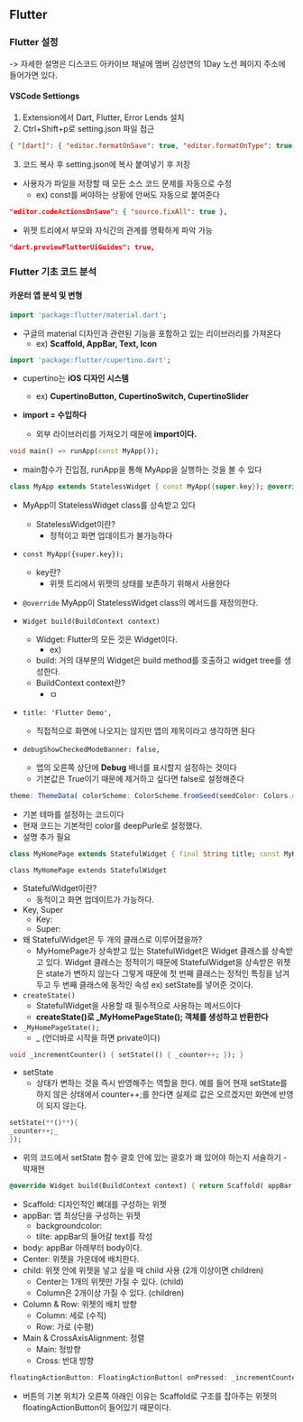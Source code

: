 ## Flutter

### Flutter 설정
-> 자세한 설명은 디스코드 아카이브 채널에
멤버 김성연의 1Day 노션 페이지 주소에 들어가면 있다.

#### VSCode Settiongs
1. Extension에서 Dart, Flutter, Error Lends 설치
2. Ctrl+Shift+p로 setting.json 파일 접근
``` JSON
{ "[dart]": { "editor.formatOnSave": true, "editor.formatOnType": true, "editor.rulers": [ 80 ], "editor.selectionHighlight": false, "editor.suggestSelection": "first", "editor.tabCompletion": "onlySnippets", "editor.wordBasedSuggestions": false }, "editor.codeActionsOnSave": { "source.fixAll": true }, "dart.previewFlutterUiGuides": true, "dart.previewFlutterUiGuidesCustomTracking": true, "indentRainbow.lightIndicatorStyleLineWidth": 8, "cmake.configureOnOpen": true }

```
3. 코드 복사 후 setting.json에 복사 붙여넣기 후 저장
- 사용자가 파일을 저장할 때 모든 소스 코드 문제를 자동으로 수정
    - ex) const를 써야하는 상황에 안써도 자동으로 붙여준다
``` JSON
"editor.codeActionsOnSave": { "source.fixAll": true },
```
- 위젯 트리에서 부모와 자식간의 관계를 명확하게 파악 가능
``` JSON
"dart.previewFlutterUiGuides": true,
```

### Flutter 기초 코드 분석

#### 카운터 앱 분석 및 변형

``` Dart
import 'package:flutter/material.dart';
```
- 구글의 material 디자인과 관련된 기능을 포함하고 있는 리이브러리를 가져온다
    - ex) **Scaffold, AppBar, Text, Icon**

```Dart
import 'package:flutter/cupertino.dart';
```
- cupertino는 **iOS 디자인 시스템**
    - ex) **CupertinoButton, CupertinoSwitch, CupertinoSlider**

- **import = 수입하다**
    - 외부 라이브러리를 가져오기 때문에 **import이다.**

```Dart
void main() => runApp(const MyApp());
```
- main함수가 진입점, runApp을 통해 MyApp을 실행하는 것을 볼 수 있다

```Dart
class MyApp extends StatelessWidget { const MyApp({super.key}); @override Widget build(BuildContext context) { return MaterialApp( title: 'Flutter Demo', debugShowCheckedModeBanner: false, theme: ThemeData( colorScheme: ColorScheme.fromSeed(seedColor: Colors.deepPurple), useMaterial3: true, ), home: const MyHomePage(title: 'Flutter Demo Home Page'), ); } }
```
- MyApp이 StatelessWidget class를 상속받고 있다
    - StatelessWidget이란?
        - 정적이고 화면 업데이트가 불가능하다
- `const MyApp({super.key});`
	- key란?
		- 위젯 트리에서 위젯의 상태를 보존하기 위해서 사용한다
- `@override` MyApp이 StatelessWidget class의 메서드를 재정의한다.
- `Widget build(BuildContext context)`
	- Widget: Flutter의 모든 것은 Widget이다.
		- ex)
	- build: 거의 대부분의 Widget은 build method를 호출하고 widget tree를 생성한다.
	- BuildContext context란?
		- ㅁ
- `title: 'Flutter Demo',`
    - 직접적으로 화면에 나오지는 않지만 앱의 제목이라고 생각하면 된다

- `debugShowCheckedModeBanner: false,`
    - 앱의 오른쪽 상단에 **Debug** 배너를 표시할지 설정하는 것이다
    - 기본값은 True이기 때문에 제거하고 싶다면 false로 설정해준다
``` JavaScript
theme: ThemeData( colorScheme: ColorScheme.fromSeed(seedColor: Colors.deepPurple), useMaterial3: true, ),
```
- 기본 테마를 설정하는 코드이다
- 현재 코드는 기본적인 color를 deepPurle로 설정했다.
- 설명 추가 필요
```Dart
class MyHomePage extends StatefulWidget { final String title; const MyHomePage({ Key? key, required this.title, }) : super(key: key); @override State<MyHomePage> createState() => _MyHomePageState(); } class _MyHomePageState extends State<MyHomePage> { int _counter = 0; void _incrementCounter() { setState(() { _counter++; }); }
```
`class MyHomePage extends StatefulWidget`
- StatefulWidget이란?
	- 동적이고 화면 업데이트가 가능하다.
- Key, Super
	- Key:
	- Super:
- 왜 StatefulWidget은 두 개의 클래스로 이루어졌을까?
	- MyHomePage가 상속받고 있는 StatefulWidget은 Widget 클래스를 상속받고 있다. Widget 클래스는 정적이기 때문에 StatefulWidget을 상속받은 위젯은 state가 변하지 않는다 그렇게 때문에 첫 번째 클래스는 정적인 특징을 남겨두고 두 번째 클래스에 동적인 속성 ex) setState를 넣어준 것이다.
- `createState()`
	- StatefulWidget을 사용할 때 필수적으로 사용하는 메서드이다
	- **createState()로 _MyHomePageState(); 객체를 생성하고 반환한다**
- `_MyHomePageState();`
    - _ (언더바로 시작을 하면 private이다)
```Dart
void _incrementCounter() { setState(() { _counter++; }); }
```
- setState
	- 상태가 변하는 것을 즉시 반영해주는 역할을 한다. 예를 들어 현재 setState를 하지 않은 상태에서 counter++;를 한다면 실제로 값은 오르겠지만 화면에 반영이 되지 않는다.
``` Dart
setState(**()**){
_counter++;_
});
```
- 위의 코드에서 setState 함수 괄호 안에 있는 괄호가 왜 있어야 하는지 서술하기 - 박재현
```Dart
@override Widget build(BuildContext context) { return Scaffold( appBar: AppBar( backgroundColor: Theme.of(context).colorScheme.inversePrimary, title: Text(widget.title), ), body: Center( child: Column( mainAxisAlignment: MainAxisAlignment.center, children: [ const Text( 'You have pushed the button this many times:', ), Text( '$_counter', style: Theme.of(context).textTheme.headlineMedium, ), ], ), ), floatingActionButton: FloatingActionButton( onPressed: _incrementCounter, tooltip: 'Increment', child: const Icon(Icons.add), ), ); } }
```
- Scaffold: 디자인적인 뼈대를 구성하는 위젯
- appBar: 앱 최상단을 구성하는 위젯
	- backgroundcolor:
	- tilte: appBar의 들어갈 text를 작성
- body: appBar 아래부터 body이다.
- Center: 위젯을 가운데에 배치한다.
- child: 위젯 안에 위젯을 넣고 싶을 때 child 사용 (2개 이상이면 children)
	- Center는 1개의 위젯만 가질 수 있다. (child)
	- Column은 2개이상 가질 수 있다. (children)
- Column & Row: 위젯의 배치 방향
	- Column: 세로 (수직)
	- Row: 가로 (수평)
- Main & CrossAxisAlignment: 정렬 
	- Main: 정방향
	- Cross: 반대 방향

```Dart
floatingActionButton: FloatingActionButton( onPressed: _incrementCounter, tooltip: 'Increment', child: const Icon(Icons.add), ),
```
- 버튼의 기본 위치가 오른쪽 아래인 이유는 Scaffold로 구조를 잡아주는 위젯의 floatingActionButton이 들어있기 때문이다.